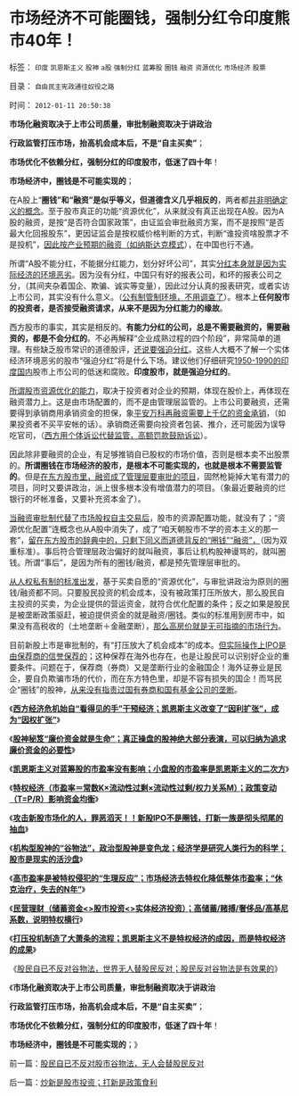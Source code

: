 # 市场经济不可能圈钱，强制分红令印度熊市40年！

标签： `印度` `凯恩斯主义` `股神` `a股` `强制分红` `蓝筹股` `圈钱` `融资` `资源优化` `市场经济` `股票` 

目录： `自由民主宪政通往奴役之路`

时间： `2012-01-11 20:50:38`

**市场化融资取决于上市公司质量，审批制融资取决于讲政治**

**行政监管打压市场，抬高机会成本后，不是“自主买卖”**；

**市场优化不依赖分红，强制分红的印度股市，低迷了四十年**！

**市场经济中，圈钱是不可能实现的**；

在A股上“**圈钱”和“融资”是似乎等义，但道德含义几乎相反的**，两者都[并非明确定义的概念](../../../2010/10/16/汉语是修辞表意语言，最适合道德口水仗.md)。至于股市真正的功能“资源优化”，从来就没有真正出现在A股。因为A股的融资，是按“是否符合国家政策”，由证监会审批融资方案，而不是按照“是否最大化回报股东”，更因证监会是按权威价格判断的方式，判断“谁投资啥股票才不是投机”，[因此按产业预期的融资（如纳斯达克模式](../../../2012/1/8/凯恩斯主义泡沫和高杠杆中的哥德尔定理.md)），在中国也行不通。

所谓“A股不能分红，不能据分红能力，划分好坏公司”，其实[分红本身就是因为实际经济的环境恶劣](../../../2011/10/13/禁止国企IPO，才能实现自由登记上市.md)。因为没有分红，中国只有好的报表公司，和坏的报表公司之分，（其间夹杂着国企、欺骗、诚实等变量），因此过分认真的报表研究，或者实访上市公司，其实没有什么意义。（[公有制管制环境，不用调查了](../../../2011/5/26/基本面分析针对买卖行为背景评估.md)）。根本上**任何股市的投资者，是否接受融资请求，从来不是因为分红能力的缘故**。

西方股市的事实，其实是相反的。**有能力分红的公司，总是不需要融资的，需要融资的，都是不会分红的**。不必再解释“企业成熟过程的四个阶段”，非常简单的道理。有些缺乏股市常识的道德股评，[还说要强迫分红](../../../2010/3/26/计划经济社会里资本泡沫是腐败的晴雨表.md)。这些人大概不了解一个实体经济环境恶劣的股市“强迫分红”将是什么下场。建议他们仔细研究[1950-1990的印度国内](../../../2011/12/31/从阿马蒂亚森看茅于轼，世界意识形态的主流.md)股市上市公司的低迷和腐败。**印度股市，就是强迫分红的**。

[所谓股市资源优化的能力](../../../2011/1/5/米塞斯原理：市场经济的循环运转和环境保护及资源优化.md)，取决于投资者对企业的预期，体现在股价上，再体现在融资潜力上。这是由市场配置的，而不是由管理层监管的。上市公司要融资，还需要得到承销商用承销资金的担保，象[平安万科再融资需要上千亿的资金承销](../../../2007/9/27/高价增发和资本金增加和市净率的关系.md)，（如果投资者不买平安帐的话）。承销商还需要向投资者包装、推介，还可能因为误导吃官司，（[西方用个体诉讼代替监管，高额罚款鼓励诉讼](../../../2011/11/30/监管就不是法治，被监管就不是市场，和国际板.md)）。

因此除非要融资的企业，有足够推销自已股权的市场价值，否则是根本卖不出股票的。**所谓圈钱在市场经济的股市，是根本不可能实现的，也就是根本不需要监管的**。但是[在东方股市里，融资成了管理层要审批的项目](../../../2011/10/13/熊市的IPO不是圈钱，坚持新股市场化发行才有牛市.md)，固然枪毙掉大笔有潜力的项目，同时又要讲政治，派上很多根本没有增值潜力的项目。（象最近要融资的烂银行的坏帐准备，又要补充资本金了）。

[当融资审批制代替了市场股权自主交易后](../../../2011/10/13/公有制经济成分，令股市质量低劣.md)，股市的资源配置功能，就没有了；“资源优化配置”连概念也从A股中消失了，成了“咱天朝股市不学的资本主义的那一套”，[留在东方股市的辞典中的，只剩下同义而道德背反的“圈钱”“融资”，](../../../2010/10/16/汉语是修辞表意语言，最适合道德口水仗.md)（因为双重标准）。事后符合管理层政治偏好的就叫融资，事后让机构股神谩骂的，就叫圈钱。所谓“事后”，是因为所有的圈钱/融资，都是预先管理层审批的。

[从人权私有制的标准出发](../../../2009/10/17/人权是经济学概念.md)，基于买卖自愿的“资源优化”，与审批讲政治为原则的圈钱/融资都不同。只要股民投资的机会成本，没有被政策打压所放大，那么股民自主投资的买卖，为企业提供的营运资金，就符合优化配置的条件；反之如果是股民是被垄断政策驱赶，被迫提供资金的就是融资/圈钱。类似的标准用到房市中，如果没有高税收的（土地垄断＋金融垄断），[那么高房价就是无可指摘的市场行为](../../../2009/7/18/为什么商品房市场确实不存在腐败.md)。

目前新股上市是审批制的，有“打压放大了机会成本”的成本。[但实际操作上IPO是由保荐商的信誉保荐的](../../../2011/10/13/熊市的IPO不是圈钱，坚持新股市场化发行才有牛市.md)；这种保荐在海外也存在，也是让股民可以识别好企业的重要条件。问题在于，保荐商（券商）又是垄断行业的金融国企！海外证券业是民企，要自负欺骗市场的代价，而在东方特色里，却是不容有损失的国企！而骂民企“圈钱”的股神，[从来没有指责过国有券商和国有基金公司的垄断](../../../2011/10/13/公有制经济成分，令股市质量低劣.md)。

《[**西方经济危机始自“看得见的手”干预经济；凯恩斯主义改变了“因利扩张”，成为“因权扩张”**](../../../2012/1/9/试向美国经济添加中国特色.md)》

《[**股神秘笈“廉价资金就是生命”；真正操盘的股神绝大部分表演，可以归纳为追求廉价资金的必要性**](../../../2012/1/9/股神秘笈“廉价资金就是生命”.md)》

《[**凯恩斯主义对蓝筹股的市盈率没有影响；小盘股的市盈率是凯恩斯主义的二次方**](../../../2012/1/9/凯恩斯主义对市盈率的影响，理解国进民退.md)》

《[**特权经济（市盈率＝常数K×流动性过剩×流动性过剩/权力关系M）；政策变动（T=P/R）影响资金均衡**](../../../2012/1/9/特权经济下的民企市盈率无限高！.md)》

《[**攻击新股市场化的人，罪恶滔天！！新股IPO不是圈钱，打新一族是彻头彻尾的抽血**](../../../2012/1/9/攻击新股市场化的人!罪恶滔天！.md)》

《[**机构型股神的“谷物法”，政治型股神是变色龙；经济学是研究人类行为的科学；股市是现实的活沙盘**](../../../2012/1/10/机构型股神的“谷物法”，政治型股神和孔庆东老师.md)》

《[**高市盈率是被特权侵犯的“生理反应”；市场经济去特权化降低整体市盈率；“休克治疗，失去的N年”**](../../../2012/1/10/高市盈率是被特权侵犯的“生理反应”；.md)》

《[**民营理财（储蓄资金<>股市投资<>实体经济投资）；高储蓄/赌搏/奢侈品/高基尼系数，说明特权横行**](../../../2012/1/10/民间理财资本流动（储蓄资金股市投资实体经济投资）.md)》

《[**打压投机制造了大萧条的流程；凯恩斯主义不是特权经济的成因，而是特权经济的成果**](../../../2012/1/10/打压投机是如何制造了大萧条？.md)》

《[股民自已不反对谷物法，世界无人替股民反对；股民反对谷物法是有效果的](../../../2012/1/10/股民自已不反对股市谷物法，无人会替股民反对.md)》

《**市场化融资取决于上市公司质量，审批制融资取决于讲政治**

**行政监管打压市场，抬高机会成本后，不是“自主买卖”**；

**市场优化不依赖分红，强制分红的印度股市，低迷了四十年**！

**市场经济中，圈钱是不可能实现的**；》



前一篇：[股民自已不反对股市谷物法，无人会替股民反对](../../../2012/1/10/股民自已不反对股市谷物法，无人会替股民反对.md)

后一篇：[炒新是股市投资；打新是政策食利](../../../2012/1/11/炒新是股市投资；打新是政策食利.md)